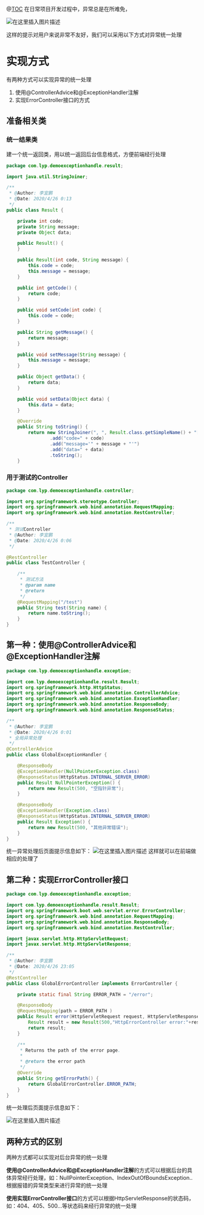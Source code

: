 @[TOC](Spring统一异常的方式)
在日常项目开发过程中，异常总是在所难免，

![在这里插入图片描述](https://img-blog.csdnimg.cn/2020042523331427.png?x-oss-process=image/watermark,type_ZmFuZ3poZW5naGVpdGk,shadow_10,text_aHR0cHM6Ly9ibG9nLmNzZG4ubmV0L3dlaXhpbl8zNzU4Mzc2Mw==,size_16,color_FFFFFF,t_70)

这样的提示对用户来说非常不友好，我们可以采用以下方式对异常统一处理

# 实现方式
有两种方式可以实现异常的统一处理

 1. 使用@ControllerAdvice和@ExceptionHandler注解
 2. 实现ErrorController接口的方式

## 准备相关类
### 统一结果类
建一个统一返回类，用以统一返回后台信息格式，方便前端经行处理
```java
package com.lyp.demoexceptionhandle.result;

import java.util.StringJoiner;

/**
 * @Author: 李宜鹏
 * @Date: 2020/4/26 0:13
 */
public class Result {

    private int code;
    private String message;
    private Object data;

    public Result() {
    }

    public Result(int code, String message) {
        this.code = code;
        this.message = message;
    }

    public int getCode() {
        return code;
    }

    public void setCode(int code) {
        this.code = code;
    }

    public String getMessage() {
        return message;
    }

    public void setMessage(String message) {
        this.message = message;
    }

    public Object getData() {
        return data;
    }

    public void setData(Object data) {
        this.data = data;
    }

    @Override
    public String toString() {
        return new StringJoiner(", ", Result.class.getSimpleName() + "[", "]")
                .add("code=" + code)
                .add("message='" + message + "'")
                .add("data=" + data)
                .toString();
    }

```
### 用于测试的Controller

```java
package com.lyp.demoexceptionhandle.controller;

import org.springframework.stereotype.Controller;
import org.springframework.web.bind.annotation.RequestMapping;
import org.springframework.web.bind.annotation.RestController;

/**
 * 测试Controller
 * @Author: 李宜鹏
 * @Date: 2020/4/26 0:06
 */

@RestController
public class TestController {

    /**
     * 测试方法
     * @param name
     * @return
     */
    @RequestMapping("/test")
    public String test(String name) {
        return name.toString();
    }
}
```


## 第一种：使用@ControllerAdvice和@ExceptionHandler注解

```java
package com.lyp.demoexceptionhandle.exception;

import com.lyp.demoexceptionhandle.result.Result;
import org.springframework.http.HttpStatus;
import org.springframework.web.bind.annotation.ControllerAdvice;
import org.springframework.web.bind.annotation.ExceptionHandler;
import org.springframework.web.bind.annotation.ResponseBody;
import org.springframework.web.bind.annotation.ResponseStatus;

/**
 * @Author: 李宜鹏
 * @Date: 2020/4/26 0:01
 * 全局异常处理
 */
@ControllerAdvice
public class GlobalExceptionHandler {

    @ResponseBody
    @ExceptionHandler(NullPointerException.class)
    @ResponseStatus(HttpStatus.INTERNAL_SERVER_ERROR)
    public Result NullPointerException() {
        return new Result(500, "空指针异常");
    }

    @ResponseBody
    @ExceptionHandler(Exception.class)
    @ResponseStatus(HttpStatus.INTERNAL_SERVER_ERROR)
    public Result Exception() {
        return new Result(500, "其他异常错误");
    }
}
```
统一异常处理后页面提示信息如下：
![在这里插入图片描述](https://img-blog.csdnimg.cn/20200426233443393.png?x-oss-process=image/watermark,type_ZmFuZ3poZW5naGVpdGk,shadow_10,text_aHR0cHM6Ly9ibG9nLmNzZG4ubmV0L3dlaXhpbl8zNzU4Mzc2Mw==,size_16,color_FFFFFF,t_70)
这样就可以在前端做相应的处理了

## 第二种：实现ErrorController接口
```java
package com.lyp.demoexceptionhandle.exception;

import com.lyp.demoexceptionhandle.result.Result;
import org.springframework.boot.web.servlet.error.ErrorController;
import org.springframework.web.bind.annotation.RequestMapping;
import org.springframework.web.bind.annotation.ResponseBody;
import org.springframework.web.bind.annotation.RestController;

import javax.servlet.http.HttpServletRequest;
import javax.servlet.http.HttpServletResponse;

/**
 * @Author: 李宜鹏
 * @Date: 2020/4/26 23:05
 */
@RestController
public class GlobalErrorController implements ErrorController {

    private static final String ERROR_PATH = "/error";

    @ResponseBody
    @RequestMapping(path = ERROR_PATH )
    public Result error(HttpServletRequest request, HttpServletResponse response){
        Result result = new Result(500,"HttpErrorController error:"+response.getStatus());
        return result;
    }

    /**
     * Returns the path of the error page.
     *
     * @return the error path
     */
    @Override
    public String getErrorPath() {
        return GlobalErrorController.ERROR_PATH;
    }
}
```
统一处理后页面提示信息如下：

![在这里插入图片描述](https://img-blog.csdnimg.cn/20200426233443393.png?x-oss-process=image/watermark,type_ZmFuZ3poZW5naGVpdGk,shadow_10,text_aHR0cHM6Ly9ibG9nLmNzZG4ubmV0L3dlaXhpbl8zNzU4Mzc2Mw==,size_16,color_FFFFFF,t_70)
## 两种方式的区别
两种方式都可以实现对后台异常的统一处理

**使用@ControllerAdvice和@ExceptionHandler注解**的方式可以根据后台的具体异常经行处理，如：NullPointerException、IndexOutOfBoundsException..根据报错的异常类型来进行异常的统一处理

**使用实现ErrorController接口**的方式可以根据HttpServletResponse的状态码，如：404、405、500...等状态码来经行异常的统一处理
